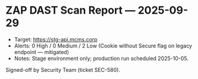 # ZAP DAST Scan Report — 2025-09-29

- Target: https://stg-api.mcms.corp
- Alerts: 0 High / 0 Medium / 2 Low (Cookie without Secure flag on legacy endpoint — mitigated)
- Notes: Stage environment only; production run scheduled 2025-10-05.

Signed-off by Security Team (ticket SEC-580).
